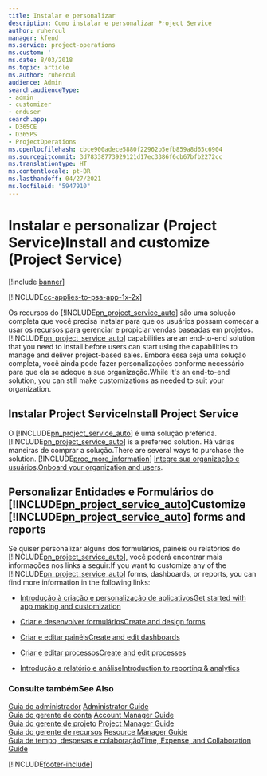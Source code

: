 ```yaml
---
title: Instalar e personalizar
description: Como instalar e personalizar Project Service
author: ruhercul
manager: kfend
ms.service: project-operations
ms.custom: ''
ms.date: 8/03/2018
ms.topic: article
ms.author: ruhercul
audience: Admin
search.audienceType:
- admin
- customizer
- enduser
search.app:
- D365CE
- D365PS
- ProjectOperations
ms.openlocfilehash: cbce900adece5880f22962b5efb859a8d65c6904
ms.sourcegitcommit: 3d78338773929121d17ec3386f6cb67bfb2272cc
ms.translationtype: HT
ms.contentlocale: pt-BR
ms.lasthandoff: 04/27/2021
ms.locfileid: "5947910"
---
```

# <a name="install-and-customize-project-service"></a><span data-ttu-id="04190-103">Instalar e personalizar (Project Service)</span><span class="sxs-lookup"><span data-stu-id="04190-103">Install and customize (Project Service)</span></span>

[!include [banner](../includes/psa-now-project-operations.md)]

[!INCLUDE[cc-applies-to-psa-app-1x-2x](../includes/cc-applies-to-psa-app-1x-2x.md)]

<span data-ttu-id="04190-104">Os recursos do [!INCLUDE[pn_project_service_auto](../includes/pn-project-service-auto.md)] são uma solução completa que você precisa instalar para que os usuários possam começar a usar os recursos para gerenciar e propiciar vendas baseadas em projetos.</span><span class="sxs-lookup"><span data-stu-id="04190-104">[!INCLUDE[pn_project_service_auto](../includes/pn-project-service-auto.md)] capabilities are an end-to-end solution that you need to install before users can start using the capabilities to manage and deliver project-based sales.</span></span> <span data-ttu-id="04190-105">Embora essa seja uma solução completa, você ainda pode fazer personalizações conforme necessário para que ela se adeque a sua organização.</span><span class="sxs-lookup"><span data-stu-id="04190-105">While it's an end-to-end solution, you can still make customizations as needed to suit your organization.</span></span>  
<!-- TODO: I expect to find the information on how to get and install this here. Please find that and add it here. Same for Project Service.--> 
  
## <a name="install-project-service"></a><span data-ttu-id="04190-106">Instalar Project Service</span><span class="sxs-lookup"><span data-stu-id="04190-106">Install Project Service</span></span>  
 <span data-ttu-id="04190-107">O [!INCLUDE[pn_project_service_auto](../includes/pn-project-service-auto.md)] é uma solução preferida.</span><span class="sxs-lookup"><span data-stu-id="04190-107">[!INCLUDE[pn_project_service_auto](../includes/pn-project-service-auto.md)] is a preferred solution.</span></span> <span data-ttu-id="04190-108">Há várias maneiras de comprar a solução.</span><span class="sxs-lookup"><span data-stu-id="04190-108">There are several ways to purchase the solution.</span></span> [!INCLUDE[proc_more_information](../includes/proc-more-information.md)] <span data-ttu-id="04190-109">[Integre sua organização e usuários](/dynamics365/customerengagement/on-premises/admin/onboard-your-organization-and-users-to-dynamics-365-online).</span><span class="sxs-lookup"><span data-stu-id="04190-109">[Onboard your organization and users](/dynamics365/customerengagement/on-premises/admin/onboard-your-organization-and-users-to-dynamics-365-online).</span></span>  
  
## <a name="customize-pn_project_service_auto-forms-and-reports"></a><span data-ttu-id="04190-110">Personalizar Entidades e Formulários do [!INCLUDE[pn_project_service_auto](../includes/pn-project-service-auto.md)]</span><span class="sxs-lookup"><span data-stu-id="04190-110">Customize [!INCLUDE[pn_project_service_auto](../includes/pn-project-service-auto.md)] forms and reports</span></span>  
 <span data-ttu-id="04190-111">Se quiser personalizar alguns dos formulários, painéis ou relatórios do [!INCLUDE[pn_project_service_auto](../includes/pn-project-service-auto.md)], você poderá encontrar mais informações nos links a seguir:</span><span class="sxs-lookup"><span data-stu-id="04190-111">If you want to customize any of the [!INCLUDE[pn_project_service_auto](../includes/pn-project-service-auto.md)] forms, dashboards, or reports, you can find more information in the following links:</span></span>  
  
- [<span data-ttu-id="04190-112">Introdução à criação e personalização de aplicativos</span><span class="sxs-lookup"><span data-stu-id="04190-112">Get started with app making and customization</span></span>](/dynamics365/customerengagement/on-premises/customize/getting-started-customization)  
  
- [<span data-ttu-id="04190-113">Criar e desenvolver formulários</span><span class="sxs-lookup"><span data-stu-id="04190-113">Create and design forms</span></span>](/dynamics365/customerengagement/on-premises/customize/create-design-forms)  
  
- [<span data-ttu-id="04190-114">Criar e editar painéis</span><span class="sxs-lookup"><span data-stu-id="04190-114">Create and edit dashboards</span></span>](/dynamics365/customerengagement/on-premises/customize/create-edit-dashboards)  
  
- [<span data-ttu-id="04190-115">Criar e editar processos</span><span class="sxs-lookup"><span data-stu-id="04190-115">Create and edit processes</span></span>](/dynamics365/customerengagement/on-premises/customize/guide-staff-through-common-tasks-processes)  
  
- [<span data-ttu-id="04190-116">Introdução a relatório e análise</span><span class="sxs-lookup"><span data-stu-id="04190-116">Introduction to reporting & analytics</span></span>](/dynamics365/customerengagement/on-premises/analytics/reporting-analytics-with-dynamics-365)  
  
### <a name="see-also"></a><span data-ttu-id="04190-117">Consulte também</span><span class="sxs-lookup"><span data-stu-id="04190-117">See Also</span></span>  
 <span data-ttu-id="04190-118">[Guia do administrador](../psa/admin-guide.md) </span><span class="sxs-lookup"><span data-stu-id="04190-118">[Administrator Guide](../psa/admin-guide.md) </span></span>  
 <span data-ttu-id="04190-119">[Guia do gerente de conta](../psa/account-manager-guide.md) </span><span class="sxs-lookup"><span data-stu-id="04190-119">[Account Manager Guide](../psa/account-manager-guide.md) </span></span>  
 <span data-ttu-id="04190-120">[Guia do gerente de projeto](../psa/project-manager-guide.md) </span><span class="sxs-lookup"><span data-stu-id="04190-120">[Project Manager Guide](../psa/project-manager-guide.md) </span></span>  
 <span data-ttu-id="04190-121">[Guia do gerente de recursos](../psa/resource-manager-guide.md) </span><span class="sxs-lookup"><span data-stu-id="04190-121">[Resource Manager Guide](../psa/resource-manager-guide.md) </span></span>  
 [<span data-ttu-id="04190-122">Guia de tempo, despesas e colaboração</span><span class="sxs-lookup"><span data-stu-id="04190-122">Time, Expense, and Collaboration Guide</span></span>](../psa/time-expense-collaboration-guide.md)


[!INCLUDE[footer-include](../includes/footer-banner.md)]